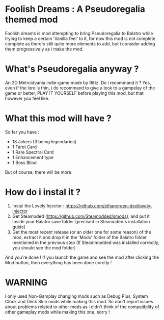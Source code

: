 # Foolish Dreams : A Pseudoregalia themed mod 
Foolish dreams is mod attempting to bring Pseudoregalia to Balatro while trying to keep a certain 'Vanilla feel' to it, for now this mod is not complete complete as there's still quite more elements to add, but i  consider adding them progressively as i make the mod.

# What's Pseudoregalia anyway ?
An 3D Metroidvania indie-game made by Rittz. Do i recommand it ? Yes, even if the lore is thin, i do recommand to give a look to a gampelay of the game or better, PLAY IT YOURSELF before playing this mod, but that however you feel like.

# What this mod will have ?
So far you have :
- 18 Jokers (3 being legendaries)
- 1 Tarot Card
- 1 Rare Spectral Card
- 1 Enhancement type
- 1 Boss Blind

But of course, there will be more.

# How do i instal it ?

1) Instal the Lovely Injector :  https://github.com/ethangreen-dev/lovely-injector
2) Get Steamoded (https://github.com/Steamodded/smods), and put it inside your Balatro save folder (precised in Steamoded's installation guide)
3) Get the most recent release (or an older one for some reason) of the mod, extract it and drop it in the 'Mods' folder of the Balatro folder mentioned in the previous step (If Steammodded was installed correctly, you should see the mod folder)

And you're done ! If you launch the game and see the mod after clicking the Mod button, then everything has been done coretly !

# WARNING
I  only used Non-Gamplay changing mods such as Debug Plus, System Clock and Deck Skin mods while making this mod. So don't report issues about problems related to other mods as i didn't think of the compatibility of other gameplay mods while making this one, sorry !
